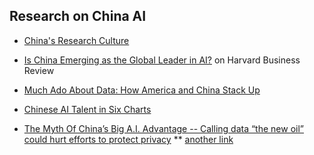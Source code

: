
## Research on China AI

* [China's Research Culture](https://science.sciencemag.org/content/329/5996/1128)

* [Is China Emerging as the Global Leader in AI?](https://hbr.org/2021/02/is-china-emerging-as-the-global-leader-in-ai) on Harvard Business Review

* [Much Ado About Data: How America and China Stack Up](https://macropolo.org/ai-data-us-china/?rp=m)

* [Chinese AI Talent in Six Charts](https://macropolo.org/china-ai-research-talent-data/?rp=e)

* [The Myth Of China’s Big A.I. Advantage -- Calling data “the new oil” could hurt efforts to protect privacy](https://slate.com/technology/2019/06/data-not-new-oil-kai-fu-lee-china-artificial-intelligence.html)
  ** [another link](https://internetgovernancehub.blog/2019/06/15/the-myth-of-chinas-big-a-i-advantage)
